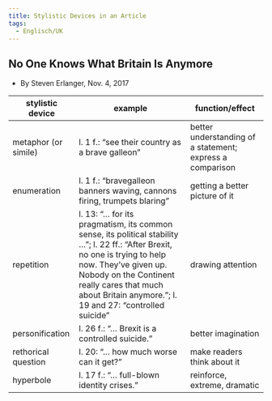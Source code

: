 ```yaml
---
title: Stylistic Devices in an Article
tags:
  - Englisch/UK
---
```


## No One Knows What Britain Is Anymore

- By Steven Erlanger, Nov. 4, 2017

| stylistic device | example | function/effect |
| --- | --- | --- |
| metaphor (or simile) | l. 1 f.: “see their country as a brave galleon” | better understanding of a statement; express a comparison |
| enumeration | l. 1 f.: “bravegalleon banners waving, cannons firing, trumpets blaring” | getting a better picture of it |
| repetition | l. 13: “… for its pragmatism, its common sense, its political stability …”; l. 22 ff.: “After Brexit, no one is trying to help now. They’ve given up. Nobody on the Continent really cares that much about Britain anymore.”; l. 19 and 27: “controlled suicide” | drawing attention |
| personification | l. 26 f.: “… Brexit is a controlled suicide.” | better imagination |
| rethorical question | l. 20: “… how much worse can it get?” | make readers think about it |
| hyperbole | l. 17 f.: “… full-blown identity crises.” | reinforce, extreme, dramatic |